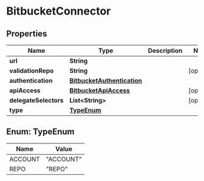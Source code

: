 # BitbucketConnector

## Properties
Name | Type | Description | Notes
------------ | ------------- | ------------- | -------------
**url** | **String** |  | 
**validationRepo** | **String** |  |  [optional]
**authentication** | [**BitbucketAuthentication**](BitbucketAuthentication.md) |  | 
**apiAccess** | [**BitbucketApiAccess**](BitbucketApiAccess.md) |  |  [optional]
**delegateSelectors** | **List&lt;String&gt;** |  |  [optional]
**type** | [**TypeEnum**](#TypeEnum) |  | 

<a name="TypeEnum"></a>
## Enum: TypeEnum
Name | Value
---- | -----
ACCOUNT | &quot;ACCOUNT&quot;
REPO | &quot;REPO&quot;
